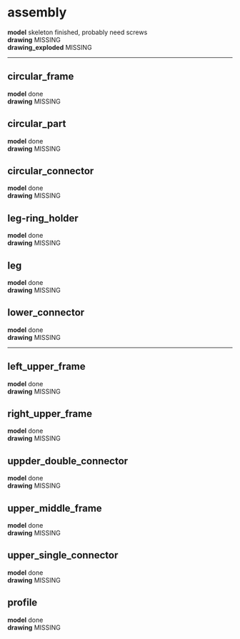 # assembly
**model** skeleton finished, probably need screws\
**drawing** MISSING\
**drawing_exploded** MISSING

---

## circular_frame
**model** done\
**drawing** MISSING

## circular_part
**model** done\
**drawing** MISSING

## circular_connector
**model** done\
**drawing** MISSING

## leg-ring_holder
**model** done\
**drawing** MISSING

## leg
**model** done\
**drawing** MISSING

## lower_connector
**model** done\
**drawing** MISSING

---

## left_upper_frame
**model** done\
**drawing** MISSING

## right_upper_frame
**model** done\
**drawing** MISSING

## uppder_double_connector
**model** done\
**drawing** MISSING

## upper_middle_frame
**model** done\
**drawing** MISSING

## upper_single_connector
**model** done\
**drawing** MISSING

## profile
**model** done\
**drawing** MISSING
